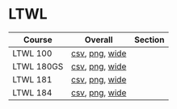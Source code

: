 # LTWL

| Course | Overall | Section |
| ------ | ------- | ------- |
| LTWL 100 | [csv](https://github.com/UCSD-Historical-Enrollment-Data/2025Summer2/blob/main/overall/LTWL%20100.csv), [png](https://raw.githubusercontent.com/UCSD-Historical-Enrollment-Data/2025Summer2/main/plot_overall/LTWL%20100.png), [wide](https://raw.githubusercontent.com/UCSD-Historical-Enrollment-Data/2025Summer2/main/plot_overall_wide/LTWL%20100.png) |  |
| LTWL 180GS | [csv](https://github.com/UCSD-Historical-Enrollment-Data/2025Summer2/blob/main/overall/LTWL%20180GS.csv), [png](https://raw.githubusercontent.com/UCSD-Historical-Enrollment-Data/2025Summer2/main/plot_overall/LTWL%20180GS.png), [wide](https://raw.githubusercontent.com/UCSD-Historical-Enrollment-Data/2025Summer2/main/plot_overall_wide/LTWL%20180GS.png) |  |
| LTWL 181 | [csv](https://github.com/UCSD-Historical-Enrollment-Data/2025Summer2/blob/main/overall/LTWL%20181.csv), [png](https://raw.githubusercontent.com/UCSD-Historical-Enrollment-Data/2025Summer2/main/plot_overall/LTWL%20181.png), [wide](https://raw.githubusercontent.com/UCSD-Historical-Enrollment-Data/2025Summer2/main/plot_overall_wide/LTWL%20181.png) |  |
| LTWL 184 | [csv](https://github.com/UCSD-Historical-Enrollment-Data/2025Summer2/blob/main/overall/LTWL%20184.csv), [png](https://raw.githubusercontent.com/UCSD-Historical-Enrollment-Data/2025Summer2/main/plot_overall/LTWL%20184.png), [wide](https://raw.githubusercontent.com/UCSD-Historical-Enrollment-Data/2025Summer2/main/plot_overall_wide/LTWL%20184.png) |  |
